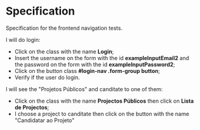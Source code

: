 
# Specification

Specification for the frontend navigation tests.

I will do login:

* Click on the class with the name **Login**;
* Insert the username on the form with the id **exampleInputEmail2** and the password on the form with the id **exampleInputPassword2**;
* Click on the button class **#login-nav .form-group button**;
* Verify if the user do login.

I will see the "Projetos Públicos" and canditate to one of them:

* Click on the class with the name **Projectos Públicos** then click on **Lista de Projectos**;
* I choose a project to canditate then click on the button with the name "Candidatar ao Projeto"
